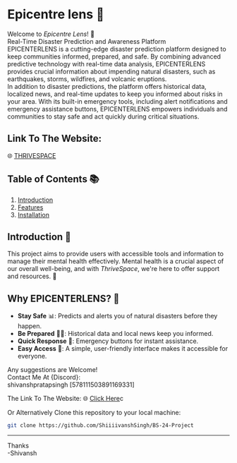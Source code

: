 # Epicentre lens 🌱


Welcome to _Epicentre Lens_! 🎉  <br>
Real-Time Disaster Prediction and Awareness Platform <br>
EPICENTERLENS is a cutting-edge disaster prediction platform designed to keep communities informed, prepared, and safe. By combining advanced predictive technology with real-time data analysis, EPICENTERLENS provides crucial information about impending natural disasters, such as earthquakes, storms, wildfires, and volcanic eruptions.
<br>
In addition to disaster predictions, the platform offers historical data, localized news, and real-time updates to keep you informed about risks in your area. With its built-in emergency tools, including alert notifications and emergency assistance buttons, EPICENTERLENS empowers individuals and communities to stay safe and act quickly during critical situations.

## **Link To The Website**: 
🌐 [THRIVESPACE]()

## Table of Contents 📚

1. [Introduction](#introduction)
2. [Features](#features)
3. [Installation](#installation)

## Introduction 🧠

This project aims to provide users with accessible tools and information to manage their mental health effectively. Mental health is a crucial aspect of our overall well-being, and with _ThriveSpace_, we're here to offer support and resources. 🤝

## Why EPICENTERLENS? 🔧

- **Stay Safe** 📊: Predicts and alerts you of natural disasters before they happen.
- **Be Prepared** 🧘‍♀️:  Historical data and local news keep you informed.
- **Quick Response** 📝: Emergency buttons for instant assistance.
- **Easy Access** 👥: A simple, user-friendly interface makes it accessible for everyone.



Any suggestions are Welcome!<br>
Contact Me At {Discord}: <br>
shivanshpratapsingh [578111503891169331]

The Link To The Website: 🌐 [Click Here]( )c

Or Alternatively  Clone this repository to your local machine:

```bash
git clone https://github.com/ShiiiivanshSingh/BS-24-Project
```

--- 

Thanks<br> -Shivansh